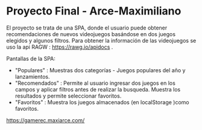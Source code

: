 # Proyecto Final - Arce-Maximiliano

El proyecto se trata de una SPA, donde el usuario puede obtener recomendaciones de nuevos videojuegos basándose en dos juegos elegidos y algunos filtros.
Para obtener la información de las videojuegos se uso la api RAGW : https://rawg.io/apidocs .

Pantallas de la SPA:

* "Populares" : Muestras dos categorías - Juegos populares del año y lanzamientos.
* "Recomendados" : Permite al usuario ingresar dos juegos en los campos y aplicar filtros antes de realizar la busqueda. Muestra los resultados y permite seleccionar favoritos.
* "Favoritos" : Muestra los juegos almacenados (en localStorage )como favoritos.

https://gamerec.maxiarce.com/

